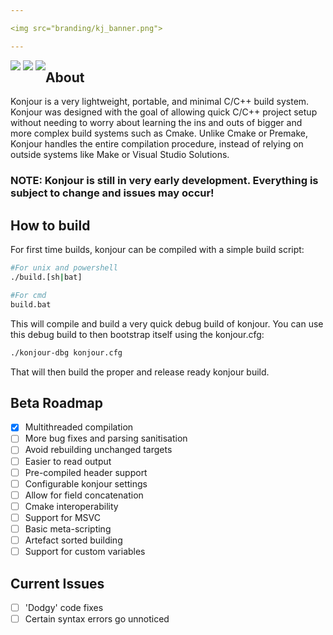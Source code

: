 ```yaml
---

<img src="branding/kj_banner.png">

---
```


<div align=center style="float: left">
  <img src="https://img.shields.io/github/license/sentinelkly/konjour">
  <img src="https://img.shields.io/tokei/lines/github/sentinelkly/konjour">
  <img src="https://img.shields.io/badge/version-alpha-yellow">
</div>

## About
Konjour is a very lightweight, portable, and minimal C/C++ build system. Konjour was designed with the goal of allowing quick C/C++ project setup without needing to worry about learning the ins and outs of bigger and more complex build systems such as Cmake. Unlike Cmake or Premake, Konjour handles the entire compilation procedure, instead of relying on outside systems like Make or Visual Studio Solutions.

### NOTE: Konjour is still in very early development. Everything is subject to change and issues may occur!

## How to build
For first time builds, konjour can be compiled with a simple build script:
```sh
#For unix and powershell
./build.[sh|bat]

#For cmd 
build.bat
```
This will compile and build a very quick debug build of konjour. You can use this debug build to
then bootstrap itself using the konjour.cfg:
```sh
./konjour-dbg konjour.cfg
```
That will then build the proper and release ready konjour build.

## Beta Roadmap
- [X] Multithreaded compilation
- [ ] More bug fixes and parsing sanitisation
- [ ] Avoid rebuilding unchanged targets
- [ ] Easier to read output
- [ ] Pre-compiled header support
- [ ] Configurable konjour settings
- [ ] Allow for field concatenation
- [ ] Cmake interoperability 
- [ ] Support for MSVC
- [ ] Basic meta-scripting
- [ ] Artefact sorted building
- [ ] Support for custom variables

## Current Issues
- [ ] 'Dodgy' code fixes
- [ ] Certain syntax errors go unnoticed 
